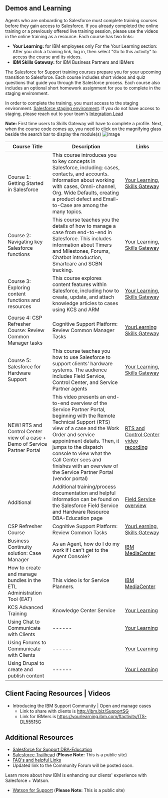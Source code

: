 
## Demos and Learning

Agents who are onboarding to Salesforce must complete training courses before they gain access to Salesforce. If you already completed the online training or a previously offered live training session, please use the videos in the online training as a resource.  Each course has two links:

* **Your Learning:** for IBM employees only
  For the Your Learning section: After you click a training link, log in, then select "Go to this activity" to access the course and its videos.
* **IBM Skills Gateway:** for IBM Business Partners and IBMers

The Salesforce for Support training courses prepare you for your upcoming transition to Salesforce. Each course includes short videos and quiz questions that guide you through the Salesforce process. Each course also includes an optional short homework assignment for you to complete in the staging environment.
 
In order to complete the training, you must access to the staging environment. <a href="https://ibm.biz/SF-IBMStaging-Console" target="_blank">Salesforce staging environment</a>. If you do not have access to staging, please reach out to your team's <a href="https://ibm.biz/BdYg6J" target="_blank">Integration Lead</a>

**Note:** First time users to Skills Gateway will have to complete a profile.  Next, when the course code comes up, you need to click on the magnifying glass beside the search bar to display the module(s)
![image](https://media.github.ibm.com/user/116072/files/dffd6d0c-c71a-11e8-9bda-b040341d6a2b)

| Course Title | Description | Links |
|--------------|-------------|-------|
| Course 1: Getting Started in Salesforce | This course introduces you to key concepts in Salesforce, including: cases, contacts, and accounts. Information about working with cases, Omni-channel, Org. Wide Defaults, creating a product defect and Email-to-Case are among the many topics. | <a href="https://yourlearning.ibm.com/#activity/ITS-DL55507G" target="_blank">Your Learning</a>, <a href="https://ibm.biz/BdYg5L" target="_blank">Skills Gateway</a>|
| Course 2: Navigating key Salesforce functions | This course teaches you the details of how to manage a case from end-to-end in Salesforce. This includes information about Timers and Milestones, Forums, Chatbot introduction, Smartcare and SCBN tracking.  | <a href="https://ibm.biz/BdYgUX" target="_blank">Your Learning</a>, <a href="https://ibm.biz/BdYgUq" target="_blank">Skills Gateway</a> |
| Course 3: Exploring content functions and resources | This course explores content features within Salesforce, including how to create, update, and attach knowledge articles to cases using KCS and ARM | <a href="https://ibm.biz/BdYg5d" target="_blank">Your Learning</a>, <a href="https://ibm.biz/BdYg5x" target="_blank">Skills Gateway</a> |
| Course 4: CSP Refresher Course: Review Common Manager tasks | Cognitive Support Platform: Review Common Manager Tasks | <a href="https://yourlearning.ibm.com/#activity/ITS-DL55513G" target="_blank">YourLearning </a><a href="https://ibm.biz/BdYg52" target="_blank">Skills Gateway</a> |
| Course 5: Salesforce for Hardware Support | This course teaches you how to use Salesforce to support clients' hardware systems. The audience includes Field Service, Control Center, and Service Partner agents | <a href="https://ibm.biz/BdYg5f" target="_blank">Your Learning</a>, <a href="https://www.onlinedigitallearning.com/course/view.php?id=3555" target="_blank">Skills Gateway</a> |
| NEW! RTS and Control Center view of a case + Demo of Service Partner Portal | This video presents an end-to-end overview of the Service Partner Portal, beginning with the Remote Technical Support (RTS) view of a case and the Work Order and service appointment details. Then, it jumps to the dispatch console to view what the Call Center sees and finishes with an overview of the Service Partner Portal (vendor portal) | <a href="https://ibm.ent.box.com/s/w3aptjqje4ki9io33j1jhqaavvhxdoyh" target="_blank">RTS and Control Center video recording</a>|
| Additional | Additional training/process documentation and helpful information can be found on the Salesforce Field Service and Hardware Resource DBA-Education page | <a href="https://pages.github.ibm.com/dba-support/DBA-Education/#/DBA-Education/uis/fieldservice" target="_blank">Field Service overview</a> |
| CSP Refresher Course | Cognitive Support Platform: Review Common Tasks | <a href="https://yourlearning.ibm.com/#activity/ITS-DL55512G" target="_blank">YourLearning, </a><a href="http://ibm.biz/CSPReview" target="_blank">Skills Gateway</a> |
| Business Continuity solution: Case Manager | As an Agent, how do I do my work if I can't get to the Agent Console? | <a href="https://mediacenter.ibm.com/media/t/1_m0w3f87t " target="_blank">IBM MediaCenter</a> |
| How to create and manage bundles in the ETL  Administration Tool (EAT) | This video is for Service Planners. | <a href="https://mediacenter.ibm.com/media/t/0_x4kcdmxh " target="_blank">IBM MediaCenter</a> |
| KCS Advanced Training | Knowledge Center Service | <a href="https://yourlearning.ibm.com/#activity/ITS-DL55509G" target="_blank">Your Learning</a> |
|  Using Chat to Communicate with Clients| ------ | <a href="https://yourlearning.ibm.com/#activity/ITS-DL55502G" target="_blank">Your Learning</a> |
| Using Forums to Communicate with Clients | ------ | <a href="https://yourlearning.ibm.com/#activity/ITS-DL55503G" target="_blank">Your Learning</a> |
| Using Drupal to create and publish content | ------ | <a href="https://yourlearning.ibm.com/#activity/ITS-DL55504G" target="_blank">Your Learning</a> |

## Client Facing Resources | Videos

* Introducing the IBM Support Community | Open and manage cases
    * Link to share with clients is <a href="http://ibm.biz/SupportSG" target="_blank">http://ibm.biz/SupportSG</a> 
    * Link for IBMers is <a href="https://yourlearning.ibm.com/#activity/ITS-DL55515G" target="_blank">https://yourlearning.ibm.com/#activity/ITS-DL55515G</a>  

 
 ## Additional Resources


* <a href="https://pages.github.ibm.com/dba-support/DBA-Education/#/DBA-Education" target="_blank">Salesforce for Support DBA-Education</a> 
* <a href="https://trailhead.salesforce.com/en" target="_blank">Salesforce Trailhead</a> (**Please Note:** This is a public site)
* <a href="https://pages.github.ibm.com/dba-support/DBA-Education/#/DBA-Education/faq" target="_blank">FAQ's and helpful Links</a> 
* Updated link to the Community Forum will be posted soon.</a> 

Learn more about how IBM is enhancing our clients' experience with Salesforce + Watson.
* <a href="https://watson4support.mybluemix.net/#/" target="_blank">Watson for Support</a> (**Please Note:** This is a public site)






 

